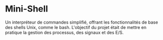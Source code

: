 # Mini-Shell
Un interpréteur de commandes simplifié, offrant les fonctionnalités de base des shells Unix, comme le bash. L'objectif du projet était de mettre  en pratique la gestion des processus, des signaux et des E/S.
